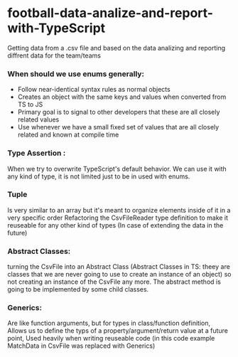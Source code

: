 # football-data-analize-and-report-with-TypeScript
 Getting data from a .csv file and based on the data analizing and reporting diffrent data for the team/teams
 ### When should we use enums generally:
 - Follow near-identical syntax rules as normal objects
 - Creates an object with the same keys and values when converted from TS to JS
 - Primary goal is to signal to other developers that these are all closely related values
 - Use whenever we have a small fixed set of values that are all closely related and known at compile time
 
  ### Type Assertion : 
  When we try to overwrite TypeScript's default behavior.
  We can use it with any kind of type, it is not limited just to be in used with enums.

### Tuple
Is very similar to an array but it's meant to organize elements inside of it in a very specific order
Refactoring the CsvFileReader type definition to make it reuseable for any other kind of types (In case of extending the data in the future)


### Abstract Classes: 
turning the CsvFile into an Abstract Class (Abstract Classes in TS: theey are classes that we are never going to use to create an instance of an object) so not creating an instance of the CsvFile any more. The abstract method is going to be implemented by some child classes. 

### Generics:
Are like function arguments, but for types in class/function definition,
Allows us to define the typs of a property/argument/return value at a future point,
Used heavily when writing reuseable code (in this code example MatchData in CsvFile was replaced with Generics)
